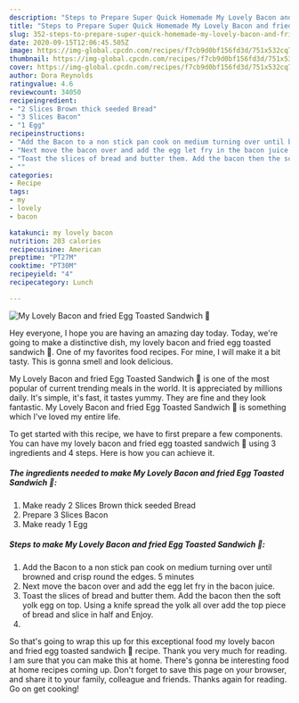 ```yaml
---
description: "Steps to Prepare Super Quick Homemade My Lovely Bacon and fried Egg Toasted Sandwich 🥰"
title: "Steps to Prepare Super Quick Homemade My Lovely Bacon and fried Egg Toasted Sandwich 🥰"
slug: 352-steps-to-prepare-super-quick-homemade-my-lovely-bacon-and-fried-egg-toasted-sandwich
date: 2020-09-15T12:06:45.505Z
image: https://img-global.cpcdn.com/recipes/f7cb9d0bf156fd3d/751x532cq70/my-lovely-bacon-and-fried-egg-toasted-sandwich-🥰-recipe-main-photo.jpg
thumbnail: https://img-global.cpcdn.com/recipes/f7cb9d0bf156fd3d/751x532cq70/my-lovely-bacon-and-fried-egg-toasted-sandwich-🥰-recipe-main-photo.jpg
cover: https://img-global.cpcdn.com/recipes/f7cb9d0bf156fd3d/751x532cq70/my-lovely-bacon-and-fried-egg-toasted-sandwich-🥰-recipe-main-photo.jpg
author: Dora Reynolds
ratingvalue: 4.6
reviewcount: 34050
recipeingredient:
- "2 Slices Brown thick seeded Bread"
- "3 Slices Bacon"
- "1 Egg"
recipeinstructions:
- "Add the Bacon to a non stick pan cook on medium turning over until browned and crisp round the edges. 5 minutes"
- "Next move the bacon over and add the egg let fry in the bacon juice."
- "Toast the slices of bread and butter them. Add the bacon then the soft yolk egg on top. Using a knife spread the yolk all over add the top piece of bread and slice in half and Enjoy."
- ""
categories:
- Recipe
tags:
- my
- lovely
- bacon

katakunci: my lovely bacon 
nutrition: 203 calories
recipecuisine: American
preptime: "PT27M"
cooktime: "PT30M"
recipeyield: "4"
recipecategory: Lunch

---
```



![My Lovely Bacon and fried Egg Toasted Sandwich 🥰](https://img-global.cpcdn.com/recipes/f7cb9d0bf156fd3d/751x532cq70/my-lovely-bacon-and-fried-egg-toasted-sandwich-🥰-recipe-main-photo.jpg)

Hey everyone, I hope you are having an amazing day today. Today, we're going to make a distinctive dish, my lovely bacon and fried egg toasted sandwich 🥰. One of my favorites food recipes. For mine, I will make it a bit tasty. This is gonna smell and look delicious.



My Lovely Bacon and fried Egg Toasted Sandwich 🥰 is one of the most popular of current trending meals in the world. It is appreciated by millions daily. It's simple, it's fast, it tastes yummy. They are fine and they look fantastic. My Lovely Bacon and fried Egg Toasted Sandwich 🥰 is something which I've loved my entire life.


To get started with this recipe, we have to first prepare a few components. You can have my lovely bacon and fried egg toasted sandwich 🥰 using 3 ingredients and 4 steps. Here is how you can achieve it.

<!--inarticleads1-->

##### The ingredients needed to make My Lovely Bacon and fried Egg Toasted Sandwich 🥰:

1. Make ready 2 Slices Brown thick seeded Bread
1. Prepare 3 Slices Bacon
1. Make ready 1 Egg




<!--inarticleads2-->

##### Steps to make My Lovely Bacon and fried Egg Toasted Sandwich 🥰:

1. Add the Bacon to a non stick pan cook on medium turning over until browned and crisp round the edges. 5 minutes
1. Next move the bacon over and add the egg let fry in the bacon juice.
1. Toast the slices of bread and butter them. Add the bacon then the soft yolk egg on top. Using a knife spread the yolk all over add the top piece of bread and slice in half and Enjoy.
1. 




So that's going to wrap this up for this exceptional food my lovely bacon and fried egg toasted sandwich 🥰 recipe. Thank you very much for reading. I am sure that you can make this at home. There's gonna be interesting food at home recipes coming up. Don't forget to save this page on your browser, and share it to your family, colleague and friends. Thanks again for reading. Go on get cooking!
